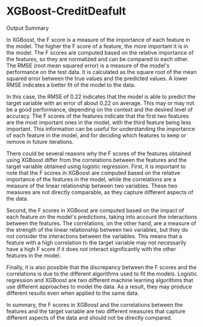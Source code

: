 # XGBoost-CreditDeafult

Output Summary

In XGBoost, the F score is a measure of the importance of each feature in the model. The higher the F score of a feature, the more important it is in the model. The F scores are computed based on the relative importance of the features, so they are normalized and can be compared to each other. The RMSE (root mean squared error) is a measure of the model's performance on the test data. It is calculated as the square root of the mean squared error between the true values and the predicted values. A lower RMSE indicates a better fit of the model to the data.

In this case, the RMSE of 0.22 indicates that the model is able to predict the target variable with an error of about 0.22 on average. This may or may not be a good performance, depending on the context and the desired level of accuracy. The F scores of the features indicate that the first two features are the most important ones in the model, with the third feature being less important. This information can be useful for understanding the importance of each feature in the model, and for deciding which features to keep or remove in future iterations.

There could be several reasons why the F scores of the features obtained using XGBoost differ from the correlations between the features and the target variable obtained using logistic regression. First, it is important to note that the F scores in XGBoost are computed based on the relative importance of the features in the model, while the correlations are a measure of the linear relationship between two variables. These two measures are not directly comparable, as they capture different aspects of the data.

Second, the F scores in XGBoost are computed based on the impact of each feature on the model's predictions, taking into account the interactions between the features. The correlations, on the other hand, are a measure of the strength of the linear relationship between two variables, but they do not consider the interactions between the variables. This means that a feature with a high correlation to the target variable may not necessarily have a high F score if it does not interact significantly with the other features in the model.

Finally, it is also possible that the discrepancy between the F scores and the correlations is due to the different algorithms used to fit the models. Logistic regression and XGBoost are two different machine learning algorithms that use different approaches to model the data. As a result, they may produce different results even when applied to the same data.

In summary, the F scores in XGBoost and the correlations between the features and the target variable are two different measures that capture different aspects of the data and should not be directly compared.
